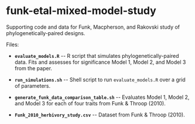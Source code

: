 funk-etal-mixed-model-study
===========================

Supporting code and data for Funk, Macpherson, and Rakovski study of
phylogenetically-paired designs.

Files:

- **``evaluate_models.R``** -- R script that simulates
  phylogenetically-paired data. Fits and assesses for significance
  Model 1, Model 2, and Model 3 from the paper.

- **``run_simulations.sh``** -- Shell script to run
  ``evaluate_models.R`` over a grid of parameters.

- **``generate_funk_data_comparison_table.sh``** -- Evaluates Model 1,
  Model 2, and Model 3 for each of four traits from Funk & Throop
  (2010).

- **``Funk_2010_herbivory_study.csv``** -- Dataset from Funk & Throop
  (2010).
